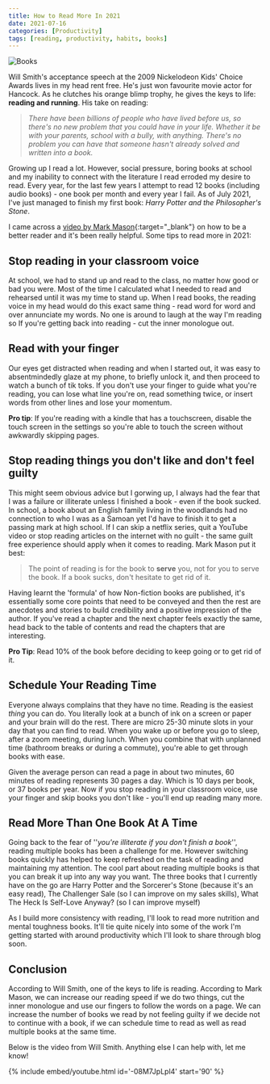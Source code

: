 ```yaml
---
title: How to Read More In 2021
date: 2021-07-16
categories: [Productivity]
tags: [reading, productivity, habits, books]
---
```


![Books](/assets/img/books.avif)

Will Smith's acceptance speech at the 2009 Nickelodeon Kids' Choice Awards lives in my head rent free. He's just won favourite movie actor for Hancock. As he clutches his orange blimp trophy, he gives the keys to life: **reading and running**. His take on reading:

> *There have been billions of people who have lived before us, so there's no new problem that you could have in your life. Whether it be with your parents, school with a bully, with anything. There's no problem you can have that someone hasn't already solved and written into a book.*

Growing up I read a lot. However, social pressure, boring books at school and my inability to connect with the literature I read erroded my desire to read. Every year, for the last few years I attempt to read 12 books (including audio books) - one book per month and every year I fail. As of July 2021, I've just managed to finish my first book: *Harry Potter and the Philosopher's Stone*.

I came across a [video by Mark Mason](https://www.youtube.com/embed/KJ2Lvi9kG2Q){:target="_blank"} on how to be a better reader and it's been really helpful. Some tips to read more in 2021:

## Stop reading in your classroom voice

At school, we had to stand up and read to the class, no matter how good or bad you were. Most of the time I calculated what I needed to read and rehearsed until it was my time to stand up. When I read books, the reading voice in my head would do this exact same thing - read word for word and over annunciate my words. No one is around to laugh at the way I'm reading so If you're getting back into reading - cut the inner monologue out.

## Read with your finger

Our eyes get distracted when reading and when I started out, it was easy to absentmindedly glaze at my phone, to briefly unlock it, and then proceed to watch a bunch of tik toks. If you don't use your finger to guide what you're reading, you can lose what line you're on, read something twice, or insert words from other lines and lose your momentum.

**Pro tip**: If you're reading with a kindle that has a touchscreen, disable the touch screen in the settings so you're able to touch the screen without awkwardly skipping pages.

## Stop reading things you don't like and don't feel guilty

This might seem obvious advice but I gorwing up, I always had the fear that I was a failure or illiterate unless I finished a book - even if the book sucked. In school, a book about an English family living in the woodlands had no connection to who I was as a Samoan yet I'd have to finish it to get a passing mark at high school. If I can skip a netflix series, quit a YouTube video or stop reading articles on the internet with no guilt - the same guilt free experience should apply when it comes to reading. Mark Mason put it best:

> The point of reading is for the book to **serve** you, not for you to serve the book. If a book sucks, don't hesitate to get rid of it.

Having learnt the 'formula' of how Non-fiction books are published, it's essentially some core points that need to be conveyed and then the rest are anecdotes and stories to build credibility and a positive impression of the author. If you've read a chapter and the next chapter feels exactly the same, head back to the table of contents and read the chapters that are interesting.

**Pro Tip**: Read 10% of the book before deciding to keep going or to get rid of it.

## Schedule Your Reading Time

Everyone always complains that they have no time. Reading is the easiest *thing* you can do. You literally look at a bunch of ink on a screen or paper and your brain will do the rest. There are micro 25-30 minute slots in your day that you can find to read. When you wake up or before you go to sleep, after a zoom meeting, during lunch. When you combine that with unplanned time (bathroom breaks or during a commute), you're able to get through books with ease.

Given the average person can read a page in about two minutes, 60 minutes of reading represents 30 pages a day. Which is 10 days per book, or 37 books per year. Now if you stop reading in your classroom voice, use your finger and skip books you don't like - you'll end up reading many more.

## Read More Than One Book At A Time

Going back to the fear of ''*you're illiterate if you don't finish a book*'', reading multiple books has been a challenge for me. However switching books quickly has helped to keep refreshed on the task of reading and maintaining my attention. The cool part about reading multiple books is that you can break it up into any way you want. The three books that I currently have on the go are Harry Potter and the Sorcerer's Stone (because it's an easy read), The Challenger Sale (so I can improve on my sales skills), What The Heck Is Self-Love Anyway? (so I can improve myself)

As I build more consistency with reading, I'll look to read more nutrition and mental toughness books. It'll tie quite nicely into some of the work I'm getting started with around productivity which I'll look to share through blog soon.

## Conclusion

According to Will Smith, one of the keys to life is reading. According to Mark Mason, we can increase our reading speed if we do two things, cut the inner monologue and use our fingers to follow the words on a page. We can increase the number of books we read by not feeling guilty if we decide not to continue with a book, if we can schedule time to read as well as read multiple books at the same time.

Below is the video from Will Smith. Anything else I can help with, let me know!

{% include embed/youtube.html id='-08M7JpLpl4' start='90' %} 